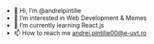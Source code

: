 - 👋 Hi, I’m @andreipintilie
- 👀 I’m interested in Web Development & Memes
- 🌱 I’m currently learning React.js
- 📫 How to reach me andrei.pintilie00@e-uvt.ro

<!---
andreipintilie/andreipintilie is a ✨ special ✨ repository because its `README.md` (this file) appears on your GitHub profile.
You can click the Preview link to take a look at your changes.
--->
